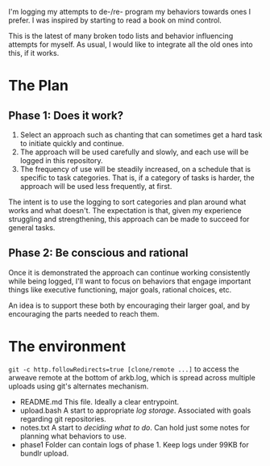 I'm logging my attempts to de-/re- program my behaviors towards ones I prefer. I was inspired by starting to read a book on mind control.

This is the latest of many broken todo lists and behavior influencing attempts for myself. As usual, I would like to integrate all the old ones into this, if it works. 

# The Plan

## Phase 1: Does it work?

1. Select an approach such as chanting that can sometimes get a hard task to initiate quickly and continue.
2. The approach will be used carefully and slowly, and each use will be logged in this repository.
3. The frequency of use will be steadily increased, on a schedule that is specific to task categories.
   That is, if a category of tasks is harder, the approach will be used less frequently, at first.

The intent is to use the logging to sort categories and plan around what works and what doesn't.
The expectation is that, given my experience struggling and strengthening, this
approach can be made to succeed for general tasks.

## Phase 2: Be conscious and rational

Once it is demonstrated the approach can continue working consistently while being logged, I'll want to
focus on behaviors that engage important things like executive functioning, major goals, rational choices, etc.

An idea is to support these both by encouraging their larger goal, and by encouraging the parts needed to reach them.

# The environment

`git -c http.followRedirects=true [clone/remote ...]` to access the
arweave remote at the bottom of arkb.log, which is spread across multiple
uploads using git's alternates mechanism.

- README.md
	This file. Ideally a clear entrypoint.
- upload.bash
	A start to appropriate _log storage_. Associated with goals regarding git repositories.
- notes.txt
	A start to _deciding what to do_. Can hold just some notes for planning what behaviors to use.
- phase1
	Folder can contain logs of phase 1. Keep logs under 99KB for bundlr upload.

